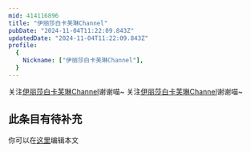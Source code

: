 ```yaml
---
mid: 414116896
title: "伊丽莎白卡芙琳Channel"
pubDate: "2024-11-04T11:22:09.843Z"
updatedDate: "2024-11-04T11:22:09.843Z"
profile:
  {
    Nickname: ["伊丽莎白卡芙琳Channel"],
  }
---
```


关注[伊丽莎白卡芙琳Channel](https://space.bilibili.com/414116896)谢谢喵~ 关注[伊丽莎白卡芙琳Channel](https://space.bilibili.com/414116896)谢谢喵~

## 此条目有待补充
你可以在[这里](https://github.com/Yuhanawa/VTuber.ICU/edit/master/src/content/v/伊丽莎白卡芙琳Channel/index.md)编辑本文
